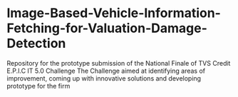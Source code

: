 # Image-Based-Vehicle-Information-Fetching-for-Valuation-Damage-Detection
Repository for the prototype submission of the National Finale of TVS Credit E.P.I.C IT 5.0 Challenge
The Challenge aimed at identifying areas of improvement, coming up with innovative solutions and developing prototype for the firm 
